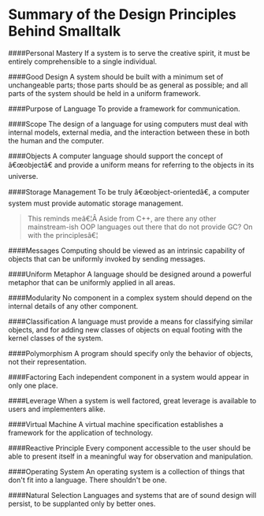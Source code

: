 Summary of the Design Principles Behind Smalltalk
==================================================

####Personal Mastery
If a system is to serve the creative spirit, it must be entirely comprehensible to a single individual.

####Good Design
A system should be built with a minimum set of unchangeable parts; those parts should be as general as possible; and all parts of the system should be held in 
a uniform framework.

####Purpose of Language
To provide a framework for communication.

####Scope
The design of a language for using computers must deal with internal models, external media, and the interaction between 
these in both the human and the computer.

####Objects
A computer language should support the concept of â€œobjectâ€ and provide a uniform means for referring 
to the objects in its universe.

####Storage Management
To be truly â€œobject-orientedâ€, a computer system must provide automatic storage management.

>This reminds meâ€¦Â  Aside from C++, are there any other mainstream-ish OOP languages out there that do not provide GC?
On with the principlesâ€¦

####Messages
Computing should be viewed as an intrinsic capability of objects that can be uniformly invoked by sending messages.

####Uniform Metaphor
A language should be designed around a powerful metaphor that can be uniformly applied in all areas.

####Modularity
No component in a complex system should depend on the internal details of any other component.

####Classification
A language must provide a means for classifying similar objects, and for adding new classes of objects on equal footing with the kernel classes of the system.

####Polymorphism
A program should specify only the behavior of objects, not their representation.

####Factoring
Each independent component in a system would appear in only one place.

####Leverage
When a system is well factored, great leverage is available to users and implementers alike.

####Virtual Machine
A virtual machine specification establishes a framework for the application of technology.

####Reactive Principle
Every component accessible to the user should be able to present itself in a meaningful way for observation and manipulation.

####Operating System
An operating system is a collection of things that don't fit into a language. There shouldn't be one.

####Natural Selection
Languages and systems that are of sound design will persist, to be supplanted only by better ones.
